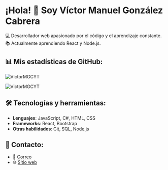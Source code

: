 
# ¡Hola! 👋 Soy Víctor Manuel González Cabrera
💻 Desarrollador web apasionado por el código y el aprendizaje constante. 
📚 Actualmente aprendiendo React y Node.js.

## 📊 Mis estadísticas de GitHub:
<p>
  <img align="center" src="https://github-readme-stats.vercel.app/api?username=VictorMGCYT&show_icons=true&locale=en" alt="VictorMGCYT" />
</p>

<p>
  <img src="https://github-readme-stats.vercel.app/api/top-langs?username=VictorMGCYT&show_icons=true&locale=en&layout=compact" alt="VictorMGCYT" />
</p>


## 🛠️ Tecnologías y herramientas:
- **Lenguajes**: JavaScript, C#, HTML, CSS
- **Frameworks**: React, Bootstrap
- **Otras habilidades**: Git, SQL, Node.js

## 🌟 Contacto:
- 📧 [Correo](victormgc2003@gmail.com)
- 🌐 [Sitio web](https://victormgcyt.github.io/Portafolio/)

